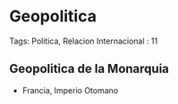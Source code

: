 # Geopolitica

Tags: Politica, Relacion Internacional
: 11

## Geopolitica de la Monarquia

- Francia, Imperio Otomano